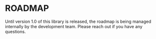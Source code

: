 # ROADMAP

Until version 1.0 of this library is released, the roadmap is being managed internally by the development team. Please reach out if you have any questions.
